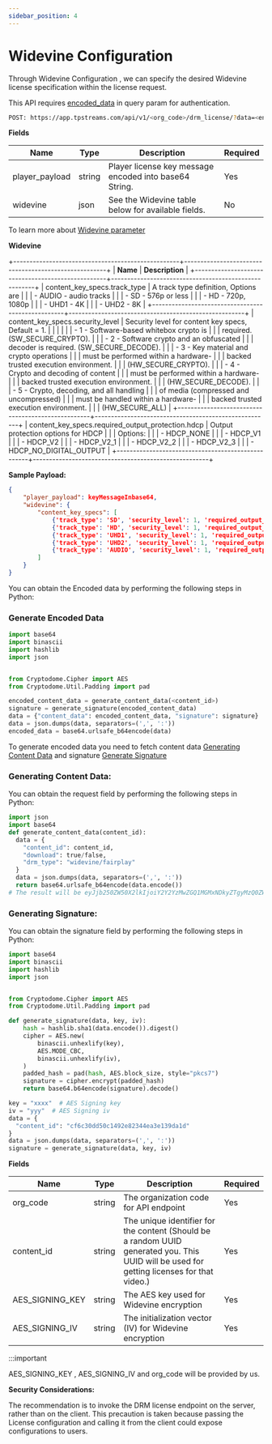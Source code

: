 ```yaml
---
sidebar_position: 4
---
```


# Widevine Configuration

Through Widevine Configuration , we can specify the desired Widevine license specification within the license request.

This API requires [encoded_data](#generate-encoded-data) in query param for authentication.

```bash
POST: https://app.tpstreams.com/api/v1/<org_code>/drm_license/?data=<encoded_data>/
```
**Fields**

| Name           | Type   | Description                                            | Required |
| -------------- | ------ | ------------------------------------------------------ | -------- |
| player_payload | string | Player license key message encoded into base64 String. | Yes      |
| widevine       | json   | See the Widevine table below for available fields.     | No       |

To learn more about [Widevine parameter](/docs/drm-service/widevine-specs)

**Widevine**

+---------------------------------------------------+------------------------------------------------------+
| **Name**                                          |  **Description**                                     |
+---------------------------------------------------+------------------------------------------------------+
| content_key_specs.track_type                      |  A track type definition, Options are                |
|                                                   |  - AUDIO - audio tracks                              |
|                                                   |  - SD - 576p or less                                 |
|                                                   |  - HD - 720p, 1080p                                  |
|                                                   |  - UHD1 - 4K                                         |
|                                                   |  - UHD2 - 8K                                         |
+---------------------------------------------------+------------------------------------------------------+
| content_key_specs.security_level                  | Security level for content key specs, Default = 1.   |
|                                                   |                                                      |
|                                                   | - 1 - Software-based whitebox crypto is              |
|                                                   | required. (SW_SECURE_CRYPTO).                        |
|                                                   | - 2 - Software crypto and an obfuscated              |
|                                                   | decoder is required. (SW_SECURE_DECODE).             |
|                                                   | - 3 - Key material and crypto operations             |
|                                                   | must be performed within a hardware-                 |
|                                                   | backed trusted execution environment.                |
|                                                   | (HW_SECURE_CRYPTO).                                  |
|                                                   | - 4 - Crypto and decoding of content                 |
|                                                   | must be performed within a hardware-                 |
|                                                   | backed trusted execution environment.                |
|                                                   | (HW_SECURE_DECODE).                                  |
|                                                   | - 5 - Crypto, decoding, and all handling             |
|                                                   | of media (compressed and uncompressed)               |
|                                                   | must be handled within a hardware-                   |
|                                                   | backed trusted execution environment.                |
|                                                   | (HW_SECURE_ALL)                                      |
+---------------------------------------------------+------------------------------------------------------+
| content_key_specs.required_output_protection.hdcp | Output protection options for HDCP                   |
|                                                   | Options:                                             |
|                                                   | - HDCP_NONE                                          |
|                                                   | - HDCP_V1                                            |
|                                                   | - HDCP_V2                                            |
|                                                   | - HDCP_V2_1                                          |
|                                                   | - HDCP_V2_2                                          |
|                                                   | - HDCP_V2_3                                          |
|                                                   | - HDCP_NO_DIGITAL_OUTPUT                             |
+---------------------------------------------------+------------------------------------------------------+

**Sample Payload:**

```json
{
    "player_payload": keyMessageInbase64,
    "widevine": {
        "content_key_specs": [
            {'track_type': 'SD', 'security_level': 1, 'required_output_protection': {'hdcp': 'HDCP_V1'}},
            {'track_type': 'HD', 'security_level': 1, 'required_output_protection': {'hdcp': 'HDCP_V1'}},
            {'track_type': 'UHD1', 'security_level': 1, 'required_output_protection': {'hdcp': 'HDCP_V1'}},
            {'track_type': 'UHD2', 'security_level': 1, 'required_output_protection': {'hdcp': 'HDCP_V1'}},
            {'track_type': 'AUDIO', 'security_level': 1, 'required_output_protection': {'hdcp': 'HDCP_V1'}}
        ]
    }
}
```


You can obtain the Encoded data by performing the following steps in Python:

### Generate Encoded Data

```python
import base64
import binascii
import hashlib
import json


from Cryptodome.Cipher import AES
from Cryptodome.Util.Padding import pad

encoded_content_data = generate_content_data(<content_id>)
signature = generate_signature(encoded_content_data)
data = {"content_data": encoded_content_data, "signature": signature}
data = json.dumps(data, separators=(',', ':'))
encoded_data = base64.urlsafe_b64encode(data)


```
To generate encoded data you need to fetch content data [Generating Content Data](#generating-content-data) and signature
[Generate Signature](#generating-signature) 

### Generating Content Data:

You can obtain the request field by performing the following steps in Python:


```python
import json
import base64
def generate_content_data(content_id):
  data = {
    "content_id": content_id,
    "download": true/false,
    "drm_type": "widevine/fairplay"
  }
  data = json.dumps(data, separators=(',', ':'))
  return base64.urlsafe_b64encode(data.encode())
# The result will be eyJjb250ZW50X2lkIjoiY2Y2YzMwZGQ1MGMxNDkyZTgyMzQ0ZWEzZTEzOWRhMWQifQ==
```

### Generating Signature:

You can obtain the signature field by performing the following steps in Python:

```python
import base64
import binascii
import hashlib
import json


from Cryptodome.Cipher import AES
from Cryptodome.Util.Padding import pad

def generate_signature(data, key, iv):
    hash = hashlib.sha1(data.encode()).digest()
    cipher = AES.new(
        binascii.unhexlify(key),
        AES.MODE_CBC,
        binascii.unhexlify(iv),
    )
    padded_hash = pad(hash, AES.block_size, style="pkcs7")
    signature = cipher.encrypt(padded_hash)
    return base64.b64encode(signature).decode()

key = "xxxx"  # AES Signing key
iv = "yyy"  # AES Signing iv
data = {
  "content_id": "cf6c30dd50c1492e82344ea3e139da1d"
}
data = json.dumps(data, separators=(',', ':'))
signature = generate_signature(data, key, iv)
```



**Fields**

| Name              | Type         | Description                                                  | Required  |
| ---------------   | ------------ | --------------------------------------------------------     | --------- |
| org_code          | string       | The organization code for API endpoint                       | Yes       |
| content_id        | string       | The unique identifier for the content (Should be a random UUID generated you. This UUID will be used for getting licenses for that video.)                       | Yes       |
| AES_SIGNING_KEY  | string       | The AES key used for Widevine encryption                     | Yes       |
| AES_SIGNING_IV       | string       | The initialization vector (IV) for Widevine encryption       | Yes       |

:::important

AES_SIGNING_KEY , AES_SIGNING_IV  and org_code will be provided by us.




**Security Considerations:**

The recommendation is to invoke the DRM license endpoint on the server, rather than on the client. This precaution is taken because passing the License configuration and calling it from the client could expose configurations to users. 